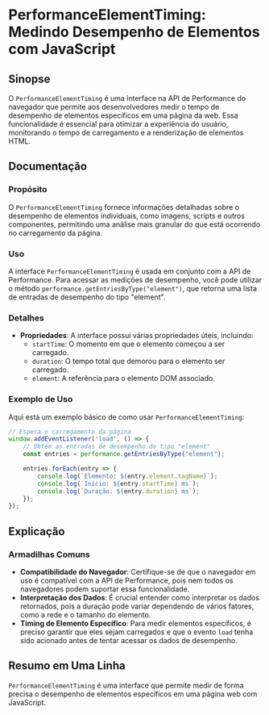 <!--
Meta Description: # PerformanceElementTiming: Medindo Desempenho de Elementos com JavaScript ## Sinopse O `PerformanceElementTiming` é uma interface na API de Performan...
Meta Keywords: que, desempenho, uma, performanceelementtiming, elementos
-->

# PerformanceElementTiming: Medindo Desempenho de Elementos com JavaScript

## Sinopse
O `PerformanceElementTiming` é uma interface na API de Performance do navegador que permite aos desenvolvedores medir o tempo de desempenho de elementos específicos em uma página da web. Essa funcionalidade é essencial para otimizar a experiência do usuário, monitorando o tempo de carregamento e a renderização de elementos HTML.

## Documentação
### Propósito
O `PerformanceElementTiming` fornece informações detalhadas sobre o desempenho de elementos individuais, como imagens, scripts e outros componentes, permitindo uma análise mais granular do que está ocorrendo no carregamento da página.

### Uso
A interface `PerformanceElementTiming` é usada em conjunto com a API de Performance. Para acessar as medições de desempenho, você pode utilizar o método `performance.getEntriesByType("element")`, que retorna uma lista de entradas de desempenho do tipo "element".

### Detalhes
- **Propriedades**: A interface possui várias propriedades úteis, incluindo:
  - `startTime`: O momento em que o elemento começou a ser carregado.
  - `duration`: O tempo total que demorou para o elemento ser carregado.
  - `element`: A referência para o elemento DOM associado.
  
### Exemplo de Uso
Aqui está um exemplo básico de como usar `PerformanceElementTiming`:

```javascript
// Espera o carregamento da página
window.addEventListener('load', () => {
    // Obtém as entradas de desempenho do tipo "element"
    const entries = performance.getEntriesByType("element");

    entries.forEach(entry => {
        console.log(`Elemento: ${entry.element.tagName}`);
        console.log(`Início: ${entry.startTime} ms`);
        console.log(`Duração: ${entry.duration} ms`);
    });
});
```

## Explicação
### Armadilhas Comuns
- **Compatibilidade do Navegador**: Certifique-se de que o navegador em uso é compatível com a API de Performance, pois nem todos os navegadores podem suportar essa funcionalidade.
- **Interpretação dos Dados**: É crucial entender como interpretar os dados retornados, pois a duração pode variar dependendo de vários fatores, como a rede e o tamanho do elemento.
- **Timing de Elemento Específico**: Para medir elementos específicos, é preciso garantir que eles sejam carregados e que o evento `load` tenha sido acionado antes de tentar acessar os dados de desempenho.

## Resumo em Uma Linha
`PerformanceElementTiming` é uma interface que permite medir de forma precisa o desempenho de elementos específicos em uma página web com JavaScript.